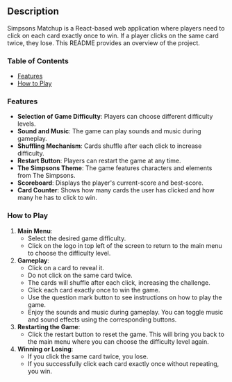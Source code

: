 ## Description

Simpsons Matchup is a React-based web application where players need to click on each card exactly once to win. If a player clicks on the same card twice, they lose. This README provides an overview of the project.

### Table of Contents

- [Features](#features)
- [How to Play](#how-to-play)

### Features

- **Selection of Game Difficulty**: Players can choose different difficulty levels.
- **Sound and Music**: The game can play sounds and music during gameplay.
- **Shuffling Mechanism**: Cards shuffle after each click to increase difficulty.
- **Restart Button**: Players can restart the game at any time.
- **The Simpsons Theme**: The game features characters and elements from The Simpsons.
- **Scoreboard**: Displays the player's current-score and best-score.
- **Card Counter**: Shows how many cards the user has clicked and how many he has to click to win.

### How to Play

1. **Main Menu**:
   - Select the desired game difficulty.
   - Click on the logo in top left of the screen to return to the main menu to choose the difficulty level.
2. **Gameplay**:
   - Click on a card to reveal it.
   - Do not click on the same card twice.
   - The cards will shuffle after each click, increasing the challenge.
   - Click each card exactly once to win the game.
   - Use the question mark button to see instructions on how to play the game.
   - Enjoy the sounds and music during gameplay. You can toggle music and sound effects using the corresponding buttons.
3. **Restarting the Game**:
   - Click the restart button to reset the game. This will bring you back to the main menu where you can choose the difficulty level again.
4. **Winning or Losing**:
   - If you click the same card twice, you lose.
   - If you successfully click each card exactly once without repeating, you win.
